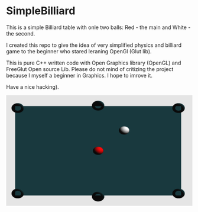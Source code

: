 # SimpleBilliard
This is a simple Billiard table with onle two balls: Red - the main and White - the second.

I created this repo to give the idea of very simplified physics and billiard game to the beginner who
stared leraning OpenGl (Glut lib).

This is pure C++ written code with Open Graphics library (OpenGL) and FreeGlut Open source Lib.
Please do not mind of critizing the project because I myself a beginner in Graphics. I hope to imrove it.

Have a nice hacking).

[![Download Demo](https://github.com/GitJonibek/SimpleBilliard/blob/master/Capture.PNG)](https://github.com/GitJonibek/SimpleBilliard/blob/master/Practice%20Window.mp4)
